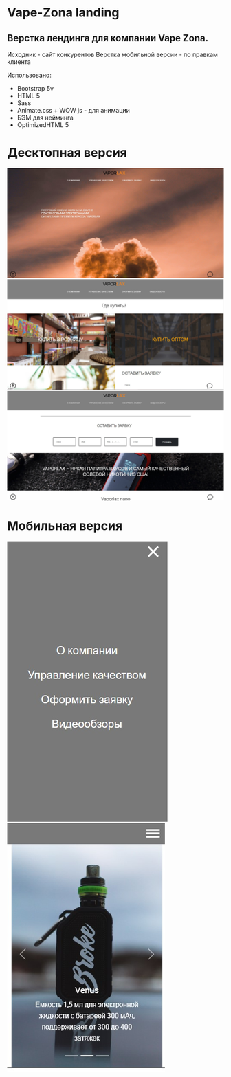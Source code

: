 # Vape-Zona landing

## Верстка лендинга для компании Vape Zona.
Исходник - сайт конкурентов
Верстка мобильной версии - по правкам клиента

Использовано:
* Bootstrap 5v
* HTML 5
* Sass
* Animate.css + WOW js - для анимации 
* БЭМ для нейминга
* OptimizedHTML 5

# Десктопная версия
![](https://github.com/povar0305/landing/blob/b7431342347c9f71ace4d255d5db779df8ed6a20/1.jpg)
![](https://github.com/povar0305/landing/blob/5075baa819d753ad39e2190b08eddc2e2e2a86b0/2.jpg)
![](https://github.com/povar0305/landing/blob/5075baa819d753ad39e2190b08eddc2e2e2a86b0/3.jpg)

# Мобильная версия
![](https://github.com/povar0305/landing/blob/5075baa819d753ad39e2190b08eddc2e2e2a86b0/4.jpg)
![](https://github.com/povar0305/landing/blob/5075baa819d753ad39e2190b08eddc2e2e2a86b0/5.jpg)

